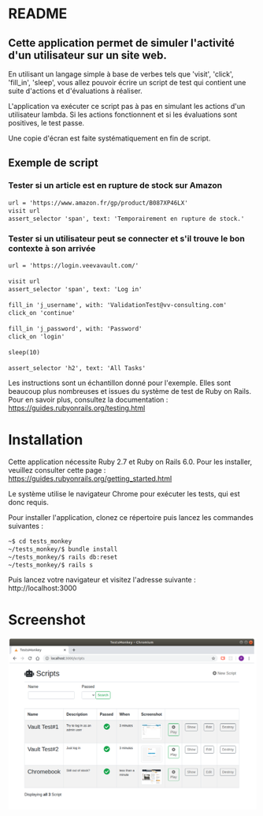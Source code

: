 # README

## Cette application permet de simuler l'activité d'un utilisateur sur un site web.

En utilisant un langage simple à base de verbes tels que 'visit', 'click', 'fill_in', 'sleep', vous allez pouvoir écrire un script de test qui contient une suite d'actions et d'évaluations à réaliser. 

L'application va exécuter ce script pas à pas en simulant les actions d'un utilisateur lambda. Si les actions fonctionnent et si les évaluations sont positives, le test passe.

Une copie d'écran est faite systématiquement en fin de script.

## Exemple de script

### Tester si un article est en rupture de stock sur Amazon

```
url = 'https://www.amazon.fr/gp/product/B087XP46LX'
visit url
assert_selector 'span', text: 'Temporairement en rupture de stock.'
```

### Tester si un utilisateur peut se connecter et s'il trouve le bon contexte à son arrivée

```
url = 'https://login.veevavault.com/'

visit url
assert_selector 'span', text: 'Log in'

fill_in 'j_username', with: 'ValidationTest@vv-consulting.com'
click_on 'continue'

fill_in 'j_password', with: 'Password'
click_on 'login'

sleep(10)

assert_selector 'h2', text: 'All Tasks'
```

Les instructions sont un échantillon donné pour l'exemple. Elles sont beaucoup plus nombreuses et issues du système de test de Ruby on Rails. Pour en savoir plus, consultez la documentation : https://guides.rubyonrails.org/testing.html

# Installation
Cette application nécessite Ruby 2.7 et Ruby on Rails 6.0. Pour les installer, veuillez consulter cette page : https://guides.rubyonrails.org/getting_started.html

Le système utilise le navigateur Chrome pour exécuter les tests, qui est donc requis.

Pour installer l'application, clonez ce répertoire puis lancez les commandes suivantes :

```
~$ cd tests_monkey
~/tests_monkey/$ bundle install
~/tests_monkey/$ rails db:reset
~/tests_monkey/$ rails s
```

Puis lancez votre navigateur et visitez l'adresse suivante : http://localhost:3000

# Screenshot
![screenshot](https://github.com/philippe-nougaillon/Tests_monkey/blob/master/public/Capture_2020-06-18_13-06-54.png)